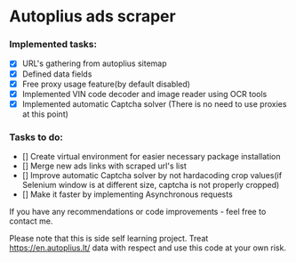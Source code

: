 # Autoplius ads scraper

### Implemented tasks:
- [X] URL's gathering from autoplius sitemap
- [X] Defined data fields
- [X] Free proxy usage feature(by default disabled)
- [X] Implemented VIN code decoder and image reader using OCR tools
- [X] Implemented automatic Captcha solver (There is no need to use proxies at this point)

### Tasks to do:
- [] Create virtual environment for easier necessary package installation
- [] Merge new ads links with scraped url's list
- [] Improve automatic Captcha solver by not hardacoding crop values(if Selenium window is at different size, captcha is not properly cropped)
- [] Make it faster by implementing Asynchronous requests

If you have any recommendations or code improvements - feel free to contact me.

Please note that this is side self learning project. Treat https://en.autoplius.lt/ data with respect and use this code at your own risk.

